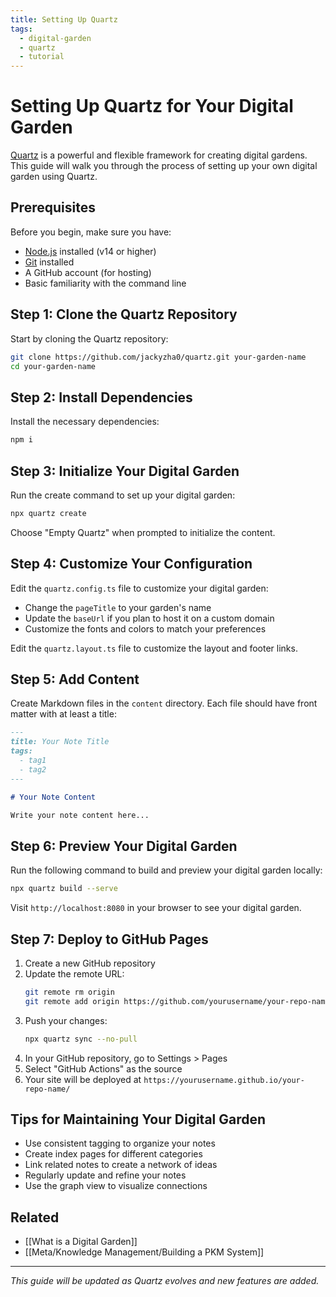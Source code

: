 ```yaml
---
title: Setting Up Quartz
tags:
  - digital-garden
  - quartz
  - tutorial
---
```


# Setting Up Quartz for Your Digital Garden

[Quartz](https://quartz.jzhao.xyz/) is a powerful and flexible framework for creating digital gardens. This guide will walk you through the process of setting up your own digital garden using Quartz.

## Prerequisites

Before you begin, make sure you have:
- [Node.js](https://nodejs.org/) installed (v14 or higher)
- [Git](https://git-scm.com/) installed
- A GitHub account (for hosting)
- Basic familiarity with the command line

## Step 1: Clone the Quartz Repository

Start by cloning the Quartz repository:

```bash
git clone https://github.com/jackyzha0/quartz.git your-garden-name
cd your-garden-name
```

## Step 2: Install Dependencies

Install the necessary dependencies:

```bash
npm i
```

## Step 3: Initialize Your Digital Garden

Run the create command to set up your digital garden:

```bash
npx quartz create
```

Choose "Empty Quartz" when prompted to initialize the content.

## Step 4: Customize Your Configuration

Edit the `quartz.config.ts` file to customize your digital garden:
- Change the `pageTitle` to your garden's name
- Update the `baseUrl` if you plan to host it on a custom domain
- Customize the fonts and colors to match your preferences

Edit the `quartz.layout.ts` file to customize the layout and footer links.

## Step 5: Add Content

Create Markdown files in the `content` directory. Each file should have front matter with at least a title:

```markdown
---
title: Your Note Title
tags:
  - tag1
  - tag2
---

# Your Note Content

Write your note content here...
```

## Step 6: Preview Your Digital Garden

Run the following command to build and preview your digital garden locally:

```bash
npx quartz build --serve
```

Visit `http://localhost:8080` in your browser to see your digital garden.

## Step 7: Deploy to GitHub Pages

1. Create a new GitHub repository
2. Update the remote URL:
   ```bash
   git remote rm origin
   git remote add origin https://github.com/yourusername/your-repo-name.git
   ```
3. Push your changes:
   ```bash
   npx quartz sync --no-pull
   ```
4. In your GitHub repository, go to Settings > Pages
5. Select "GitHub Actions" as the source
6. Your site will be deployed at `https://yourusername.github.io/your-repo-name/`

## Tips for Maintaining Your Digital Garden

- Use consistent tagging to organize your notes
- Create index pages for different categories
- Link related notes to create a network of ideas
- Regularly update and refine your notes
- Use the graph view to visualize connections

## Related

- [[What is a Digital Garden]]
- [[Meta/Knowledge Management/Building a PKM System]]

---

*This guide will be updated as Quartz evolves and new features are added.* 